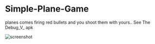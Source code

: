 # Simple-Plane-Game
planes comes firing red bullets and you shoot them with yours..
See The Debug_V_ apk

![screenshot](s1.jpg)

